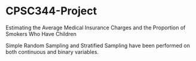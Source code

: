# CPSC344-Project
Estimating the Average Medical Insurance Charges and the Proportion of Smokers Who Have Children

Simple Random Sampling and Stratified Sampling have been performed on both continuous and binary variables.
